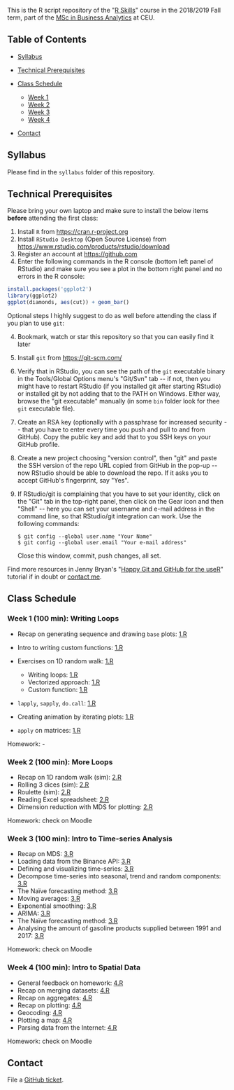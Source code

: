 This is the R script repository of the "[R Skills](https://courses.ceu.edu/courses/r-skills)" course in the 2018/2019 Fall term, part of the [MSc in Business Analytics](https://courses.ceu.edu/programs/ms/master-science-business-analytics) at CEU.

## Table of Contents

* [Syllabus](https://github.com/daroczig/CEU-R-skills#syllabus)
* [Technical Prerequisites](https://github.com/daroczig/CEU-R-skills#technical-prerequisites)
* [Class Schedule](https://github.com/daroczig/CEU-R-skills#class-schedule)

    * [Week 1](https://github.com/daroczig/CEU-R-skills#week-1-100-min-writing-loops)
    * [Week 2](https://github.com/daroczig/CEU-R-skills#week-2-100-min-more-loops)
    * [Week 3](https://github.com/daroczig/CEU-R-skills#week-3-100-min-intro-to-time-series-analysis)
    * [Week 4](https://github.com/daroczig/CEU-R-skills#week-4-100-min-intro-to-spatial-data)

* [Contact](https://github.com/daroczig/CEU-R-lab#contacts)

## Syllabus

Please find in the `syllabus` folder of this repository.

## Technical Prerequisites

Please bring your own laptop and make sure to install the below items **before** attending the first class:

1. Install `R` from https://cran.r-project.org
2. Install `RStudio Desktop` (Open Source License) from https://www.rstudio.com/products/rstudio/download
3. Register an account at https://github.com
4. Enter the following commands in the R console (bottom left panel of RStudio) and make sure you see a plot in the bottom right panel and no errors in the R console:

```r
install.packages('ggplot2')
library(ggplot2)
ggplot(diamonds, aes(cut)) + geom_bar()
```

Optional steps I highly suggest to do as well before attending the class if you plan to use `git`:

4. Bookmark, watch or star this repository so that you can easily find it later
5. Install `git` from https://git-scm.com/
6. Verify that in RStudio, you can see the path of the `git` executable binary in the Tools/Global Options menu's "Git/Svn" tab -- if not, then you might have to restart RStudio (if you installed git after starting RStudio) or installed git by not adding that to the PATH on Windows. Either way, browse the "git executable" manually (in some `bin` folder look for thee `git` executable file).
7. Create an RSA key (optionally with a passphrase for increased security -- that you have to enter every time you push and pull to and from GitHub). Copy the public key and add that to you SSH keys on your GitHub profile.
8. Create a new project choosing "version control", then "git" and paste the SSH version of the repo URL copied from GitHub in the pop-up -- now RStudio should be able to download the repo. If it asks you to accept GitHub's fingerprint, say "Yes".
9. If RStudio/git is complaining that you have to set your identity, click on the "Git" tab in the top-right panel, then click on the Gear icon and then "Shell" -- here you can set your username and e-mail address in the command line, so that RStudio/git integration can work. Use the following commands:

    ```
    $ git config --global user.name "Your Name"
    $ git config --global user.email "Your e-mail address"
    ```
    Close this window, commit, push changes, all set.

Find more resources in Jenny Bryan's "[Happy Git and GitHub for the useR](http://happygitwithr.com/)" tutorial if in doubt or [contact me](#contact).

## Class Schedule

### Week 1 (100 min): Writing Loops

* Recap on generating sequence and drawing `base` plots: [1.R](1.R#L1)
* Intro to writing custom functions: [1.R](1.R#L9)
* Exercises on 1D random walk: [1.R](1.R#L28)

    * Writing loops: [1.R](1.R#L34)
    * Vectorized approach: [1.R](1.R#L42)
    * Custom function: [1.R](1.R#L64)
    
* `lapply`, `sapply`, `do.call`: [1.R](1.R#L70)
* Creating animation by iterating plots: [1.R](1.R#L96)
* `apply` on matrices: [1.R](1.R#L113)

Homework: -

### Week 2 (100 min): More Loops

* Recap on 1D random walk (sim): [2.R](2.R#L1)
* Rolling 3 dices (sim): [2.R](2.R#L29)
* Roulette (sim): [2.R](2.R#L53)
* Reading Excel spreadsheet: [2.R](2.R#L79)
* Dimension reduction with MDS for plotting: [2.R](2.R#L94)

Homework: check on Moodle

### Week 3 (100 min): Intro to Time-series Analysis

* Recap on MDS: [3.R](3.R#L1)
* Loading data from the Binance API: [3.R](3.R#L63)
* Defining and visualizing time-series: [3.R](3.R#L80)
* Decompose time-series into seasonal, trend and random components: [3.R](3.R#L84)
* The Naïve forecasting method: [3.R](3.R#L100)
* Moving averages: [3.R](3.R#L113)
* Exponential smoothing: [3.R](3.R#L118)
* ARIMA: [3.R](3.R#L129)
* The Naïve forecasting method: [3.R](3.R#L100)
* Analysing the amount of gasoline products supplied between 1991 and 2017: [3.R](3.R#L145)

Homework: check on Moodle

### Week 4 (100 min): Intro to Spatial Data

* General feedback on homework: [4.R](4.R#L1)
* Recap on merging datasets: [4.R](4.R#L44)
* Recap on aggregates: [4.R](4.R#L69)
* Recap on plotting: [4.R](4.R#L82)
* Geocoding: [4.R](4.R#L92)
* Plotting a map: [4.R](4.R#L125)
* Parsing data from the Internet: [4.R](4.R#L147)

Homework: check on Moodle

## Contact

File a [GitHub ticket](https://github.com/daroczig/CEU-R-skills/issues).
